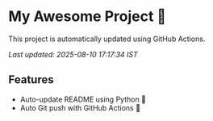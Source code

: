 # My Awesome Project 🚀

This project is automatically updated using GitHub Actions.

_Last updated: 2025-08-10 17:17:34 IST_

## Features
- Auto-update README using Python 🐍
- Auto Git push with GitHub Actions 🤖
